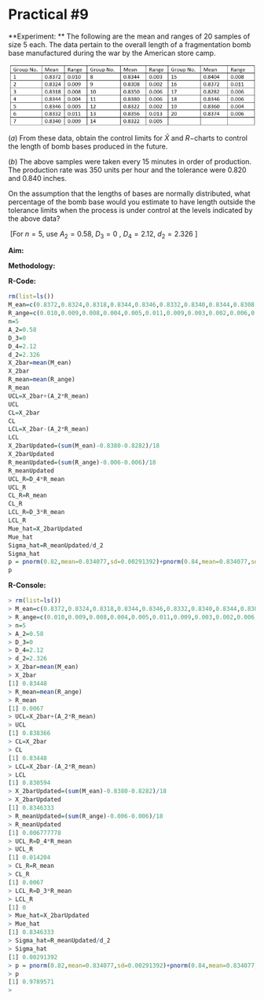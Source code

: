 # Practical #9



**Experiment:	** The following are the mean and ranges of 20 samples of size 5 each. The data pertain to the overall length of a fragmentation bomb base manufactured during the war by the American store camp.

![image-20220906214546684](https://raw.githubusercontent.com/ydvpratik/img/master/2022/09/upgit_20220916_1663341119.png) 

$(a)$ From these data, obtain the control limits for $\bar{X}$ and $R-$charts to control the length of bomb bases produced in the future.

$(b)$ The above samples were taken every 15 minutes in order of production. The production rate was 350 units per hour and the tolerance were 0.820 and 0.840 inches.

On the assumption  that the lengths of bases are normally distributed, what percentage of the bomb base would you estimate to have length outside the tolerance limits when the process is under control at the levels indicated by the above data?

​       [For $n=5$, use $A_2=0.58$,     $D_3=0$ ,   $D_4=2.12$,  $d_2=2.326$  ]

**Aim:**

**Methodology:**

**R-Code:**

```R
rm(list=ls())
M_ean=c(0.8372,0.8324,0.8318,0.8344,0.8346,0.8332,0.8340,0.8344,0.8308,0.8350,0.8380,0.8322,0.8356,0.8322,0.8404,0.8372,0.8282,0.8346,0.8360,0.8374)
R_ange=c(0.010,0.009,0.008,0.004,0.005,0.011,0.009,0.003,0.002,0.006,0.006,0.002,0.013,0.005,0.008,0.011,0.006,0.006,0.004,0.006)
n=5
A_2=0.58
D_3=0
D_4=2.12
d_2=2.326
X_2bar=mean(M_ean)
X_2bar
R_mean=mean(R_ange)
R_mean
UCL=X_2bar+(A_2*R_mean)
UCL
CL=X_2bar
CL
LCL=X_2bar-(A_2*R_mean)
LCL
X_2barUpdated=(sum(M_ean)-0.8380-0.8282)/18
X_2barUpdated
R_meanUpdated=(sum(R_ange)-0.006-0.006)/18
R_meanUpdated
UCL_R=D_4*R_mean
UCL_R
CL_R=R_mean
CL_R
LCL_R=D_3*R_mean
LCL_R
Mue_hat=X_2barUpdated
Mue_hat
Sigma_hat=R_meanUpdated/d_2
Sigma_hat
p = pnorm(0.82,mean=0.834077,sd=0.00291392)+pnorm(0.84,mean=0.834077,sd=0.00291392)
p
```

**R-Console:** 

```R
> rm(list=ls())
> M_ean=c(0.8372,0.8324,0.8318,0.8344,0.8346,0.8332,0.8340,0.8344,0.8308,0.8350,0.8380,0.8322,0.8356,0.8322,0.8404,0.8372,0.8282,0.8346,0.8360,0.8374)
> R_ange=c(0.010,0.009,0.008,0.004,0.005,0.011,0.009,0.003,0.002,0.006,0.006,0.002,0.013,0.005,0.008,0.011,0.006,0.006,0.004,0.006)
> n=5
> A_2=0.58
> D_3=0
> D_4=2.12
> d_2=2.326
> X_2bar=mean(M_ean)
> X_2bar
[1] 0.83448
> R_mean=mean(R_ange)
> R_mean
[1] 0.0067
> UCL=X_2bar+(A_2*R_mean)
> UCL
[1] 0.838366
> CL=X_2bar
> CL
[1] 0.83448
> LCL=X_2bar-(A_2*R_mean)
> LCL
[1] 0.830594
> X_2barUpdated=(sum(M_ean)-0.8380-0.8282)/18
> X_2barUpdated
[1] 0.8346333
> R_meanUpdated=(sum(R_ange)-0.006-0.006)/18
> R_meanUpdated
[1] 0.006777778
> UCL_R=D_4*R_mean
> UCL_R
[1] 0.014204
> CL_R=R_mean
> CL_R
[1] 0.0067
> LCL_R=D_3*R_mean
> LCL_R
[1] 0
> Mue_hat=X_2barUpdated
> Mue_hat
[1] 0.8346333
> Sigma_hat=R_meanUpdated/d_2
> Sigma_hat
[1] 0.00291392
> p = pnorm(0.82,mean=0.834077,sd=0.00291392)+pnorm(0.84,mean=0.834077,sd=0.00291392)
> p
[1] 0.9789571
> 

```

